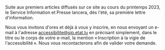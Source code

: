 Suite aux premiers articles diffusés sur ce site au cours du printemps 2023, le Service Information et Presse lancera, dès l'été, sa première lettre d'information.

Nous vous invitons d'ores et déjà à vous y inscrire, en nous envoyant un e-mail à l'adresse <a href="mailto:accessibilite@sip.etat.lu">accessibilite@sip.etat.lu</a> en précisant simplement, dans le titre ou le corps de votre e-mail, la mention «&#8239;Inscription à la vigie de l'accessibilité&#8239;». Nous vous recontacterons afin de valider votre demande.